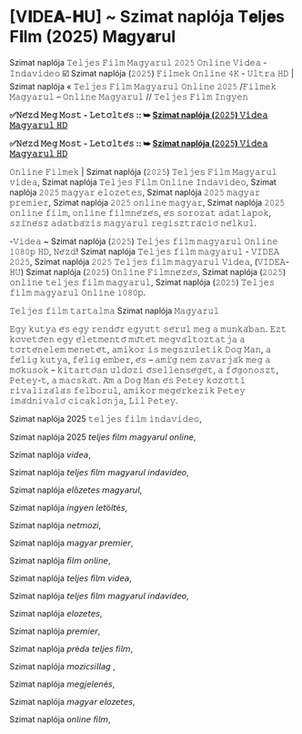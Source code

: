 # [V𝐈DE𝐀-𝐇U] ~ Szimat naplója T𝐞lj𝐞s F𝐢lm (2025) M𝐚gy𝐚rul
Szimat naplója 𝚃𝚎𝚕𝚓𝚎𝚜 𝙵𝚒𝚕𝚖 𝙼𝚊𝚐𝚢𝚊𝚛𝚞𝚕 𝟸𝟶𝟸𝟻 𝙾𝚗𝚕𝚒𝚗𝚎 𝚅𝚒𝚍𝚎𝚊 - 𝙸𝚗𝚍𝚊𝚟𝚒𝚍𝚎𝚘 ☑️ Szimat naplója (𝟸𝟶𝟸𝟻) 𝙵𝚒𝚕𝚖𝚎𝚔 𝙾𝚗𝚕𝚒𝚗𝚎 𝟺𝙺 - 𝚄𝚕𝚝𝚛𝚊 𝙷𝙳 | Szimat naplója « 𝚃𝚎𝚕𝚓𝚎𝚜 𝙵𝚒𝚕𝚖 𝙼𝚊𝚐𝚢𝚊𝚛𝚞𝚕 𝙾𝚗𝚕𝚒𝚗𝚎 𝟸𝟶𝟸𝟻 /𝙵𝚒𝚕𝚖𝚎𝚔 𝙼𝚊𝚐𝚢𝚊𝚛𝚞𝚕 – 𝙾𝚗𝚕𝚒𝚗𝚎 𝙼𝚊𝚐𝚢𝚊𝚛𝚞𝚕 // 𝚃𝚎𝚕𝚓𝚎𝚜 𝙵𝚒𝚕𝚖 𝙸𝚗𝚐𝚢𝚎𝚗

**✅𝙽𝚎́𝚣𝚍 𝙼𝚎𝚐 𝙼𝚘𝚜𝚝 - 𝙻𝚎𝚝𝚘̈𝚕𝚝𝚎́𝚜 :: ➥ [Szimat naplója (𝟸𝟶𝟸𝟻) 𝚅𝚒𝚍𝚎𝚊 𝙼𝚊𝚐𝚢𝚊𝚛𝚞𝚕 𝙷𝙳](https://t.co/wqBQt2LJI4)**

**✅𝙽𝚎́𝚣𝚍 𝙼𝚎𝚐 𝙼𝚘𝚜𝚝 - 𝙻𝚎𝚝𝚘̈𝚕𝚝𝚎́𝚜 :: ➥ [Szimat naplója (𝟸𝟶𝟸𝟻) 𝚅𝚒𝚍𝚎𝚊 𝙼𝚊𝚐𝚢𝚊𝚛𝚞𝚕 𝙷𝙳](https://t.co/wqBQt2LJI4)**

𝙾𝚗𝚕𝚒𝚗𝚎 𝙵𝚒𝚕𝚖𝚎𝚔 | Szimat naplója (𝟸𝟶𝟸𝟻) 𝚃𝚎𝚕𝚓𝚎𝚜 𝙵𝚒𝚕𝚖 𝙼𝚊𝚐𝚢𝚊𝚛𝚞𝚕 𝚟𝚒𝚍𝚎𝚊, Szimat naplója 𝚃𝚎𝚕𝚓𝚎𝚜 𝙵𝚒𝚕𝚖 𝙾𝚗𝚕𝚒𝚗𝚎 𝙸𝚗𝚍𝚊𝚟𝚒𝚍𝚎𝚘, Szimat naplója 𝟸𝟶𝟸𝟻 𝚖𝚊𝚐𝚢𝚊𝚛 𝚎𝚕𝚘𝚣𝚎𝚝𝚎𝚜, Szimat naplója 𝟸𝟶𝟸𝟻 𝚖𝚊𝚐𝚢𝚊𝚛 𝚙𝚛𝚎𝚖𝚒𝚎𝚛, Szimat naplója 𝟸𝟶𝟸𝟻 𝚘𝚗𝚕𝚒𝚗𝚎 𝚖𝚊𝚐𝚢𝚊𝚛, Szimat naplója 𝟸𝟶𝟸𝟻 𝚘𝚗𝚕𝚒𝚗𝚎 𝚏𝚒𝚕𝚖, 𝚘𝚗𝚕𝚒𝚗𝚎 𝚏𝚒𝚕𝚖𝚗𝚎́𝚣𝚎́𝚜, 𝚎́𝚜 𝚜𝚘𝚛𝚘𝚣𝚊𝚝 𝚊𝚍𝚊𝚝𝚕𝚊𝚙𝚘𝚔, 𝚜𝚣𝚒́𝚗𝚎́𝚜𝚣 𝚊𝚍𝚊𝚝𝚋𝚊́𝚣𝚒𝚜 𝚖𝚊𝚐𝚢𝚊𝚛𝚞𝚕 𝚛𝚎𝚐𝚒𝚜𝚣𝚝𝚛𝚊́𝚌𝚒𝚘́ 𝚗𝚎́𝚕𝚔𝚞̈𝚕.

-𝚅𝚒𝚍𝚎𝚊 ~ Szimat naplója (𝟸𝟶𝟸𝟻) 𝚃𝚎𝚕𝚓𝚎𝚜 𝚏𝚒𝚕𝚖 𝚖𝚊𝚐𝚢𝚊𝚛𝚞𝚕 𝙾𝚗𝚕𝚒𝚗𝚎 𝟷𝟶𝟾𝟶𝚙 𝙷𝙳, 𝙽𝚎́𝚣𝚍! Szimat naplója 𝚃𝚎𝚕𝚓𝚎𝚜 𝚏𝚒𝚕𝚖 𝚖𝚊𝚐𝚢𝚊𝚛𝚞𝚕 - 𝚅𝙸𝙳𝙴𝙰 𝟸𝟶𝟸𝟻, Szimat naplója 𝟸𝟶𝟸𝟻 𝚃𝚎𝚕𝚓𝚎𝚜 𝚏𝚒𝚕𝚖 𝚖𝚊𝚐𝚢𝚊𝚛𝚞𝚕 𝚅𝚒𝚍𝚎𝚊, (𝚅𝙸𝙳𝙴𝙰-𝙷𝚄) Szimat naplója (𝟸𝟶𝟸𝟻) 𝙾𝚗𝚕𝚒𝚗𝚎 𝙵𝚒𝚕𝚖𝚗𝚎́𝚣𝚎́𝚜, Szimat naplója (𝟸𝟶𝟸𝟻) 𝚘𝚗𝚕𝚒𝚗𝚎 𝚝𝚎𝚕𝚓𝚎𝚜 𝚏𝚒𝚕𝚖 𝚖𝚊𝚐𝚢𝚊𝚛𝚞𝚕, Szimat naplója (𝟸𝟶𝟸𝟻) 𝚃𝚎𝚕𝚓𝚎𝚜 𝚏𝚒𝚕𝚖 𝚖𝚊𝚐𝚢𝚊𝚛𝚞𝚕 𝙾𝚗𝚕𝚒𝚗𝚎 𝟷𝟶𝟾𝟶𝚙.

𝚃𝚎𝚕𝚓𝚎𝚜 𝚏𝚒𝚕𝚖 𝚝𝚊𝚛𝚝𝚊𝚕𝚖𝚊 Szimat naplója 𝙼𝚊𝚐𝚢𝚊𝚛𝚞𝚕

𝙴𝚐𝚢 𝚔𝚞𝚝𝚢𝚊 𝚎́𝚜 𝚎𝚐𝚢 𝚛𝚎𝚗𝚍𝚘̋𝚛 𝚎𝚐𝚢𝚞̈𝚝𝚝 𝚜𝚎́𝚛𝚞̈𝚕 𝚖𝚎𝚐 𝚊 𝚖𝚞𝚗𝚔𝚊́𝚋𝚊𝚗. 𝙴𝚣𝚝 𝚔𝚘̈𝚟𝚎𝚝𝚘̋𝚎𝚗 𝚎𝚐𝚢 𝚎́𝚕𝚎𝚝𝚖𝚎𝚗𝚝𝚘̋ 𝚖𝚞̋𝚝𝚎́𝚝 𝚖𝚎𝚐𝚟𝚊́𝚕𝚝𝚘𝚣𝚝𝚊𝚝𝚓𝚊 𝚊 𝚝𝚘̈𝚛𝚝𝚎́𝚗𝚎𝚕𝚎𝚖 𝚖𝚎𝚗𝚎𝚝𝚎́𝚝, 𝚊𝚖𝚒𝚔𝚘𝚛 𝚒𝚜 𝚖𝚎𝚐𝚜𝚣𝚞̈𝚕𝚎𝚝𝚒𝚔 𝙳𝚘𝚐 𝙼𝚊𝚗, 𝚊 𝚏𝚎́𝚕𝚒𝚐 𝚔𝚞𝚝𝚢𝚊, 𝚏𝚎́𝚕𝚒𝚐 𝚎𝚖𝚋𝚎𝚛, 𝚎́𝚜 – 𝚊𝚖𝚒́𝚐 𝚗𝚎𝚖 𝚣𝚊𝚟𝚊𝚛𝚓𝚊́𝚔 𝚖𝚎𝚐 𝚊 𝚖𝚘́𝚔𝚞𝚜𝚘𝚔 – 𝚔𝚒𝚝𝚊𝚛𝚝𝚘́𝚊𝚗 𝚞̈𝚕𝚍𝚘̈𝚣𝚒 𝚘̋𝚜𝚎𝚕𝚕𝚎𝚗𝚜𝚎́𝚐𝚎́𝚝, 𝚊 𝚏𝚘̋𝚐𝚘𝚗𝚘𝚜𝚣𝚝, 𝙿𝚎𝚝𝚎𝚢-𝚝, 𝚊 𝚖𝚊𝚌𝚜𝚔𝚊́𝚝. 𝙰́𝚖 𝚊 𝙳𝚘𝚐 𝙼𝚊𝚗 𝚎́𝚜 𝙿𝚎𝚝𝚎𝚢 𝚔𝚘̈𝚣𝚘̈𝚝𝚝𝚒 𝚛𝚒𝚟𝚊𝚕𝚒𝚣𝚊́𝚕𝚊́𝚜 𝚏𝚎𝚕𝚋𝚘𝚛𝚞𝚕, 𝚊𝚖𝚒𝚔𝚘𝚛 𝚖𝚎𝚐𝚎́𝚛𝚔𝚎𝚣𝚒𝚔 𝙿𝚎𝚝𝚎𝚢 𝚒𝚖𝚊́𝚍𝚗𝚒𝚟𝚊𝚕𝚘́ 𝚌𝚒𝚌𝚊𝚔𝚕𝚘́𝚗𝚓𝚊, 𝙻𝚒𝚕 𝙿𝚎𝚝𝚎𝚢.

Szimat naplója 2025 𝚝𝚎𝚕𝚓𝚎𝚜 𝚏𝚒𝚕𝚖 𝚒𝚗𝚍𝚊𝚟𝚒𝚍𝚎𝚘,

Szimat naplója 2025 𝘵𝘦𝘭𝘫𝘦𝘴 𝘧𝘪𝘭𝘮 𝘮𝘢𝘨𝘺𝘢𝘳𝘶𝘭 𝘰𝘯𝘭𝘪𝘯𝘦,

Szimat naplója 𝘷𝘪𝘥𝘦𝘢,

Szimat naplója 𝘵𝘦𝘭𝘫𝘦𝘴 𝘧𝘪𝘭𝘮 𝘮𝘢𝘨𝘺𝘢𝘳𝘶𝘭 𝘪𝘯𝘥𝘢𝘷𝘪𝘥𝘦𝘰,

Szimat naplója 𝘦𝘭ő𝘻𝘦𝘵𝘦𝘴 𝘮𝘢𝘨𝘺𝘢𝘳𝘶𝘭,

Szimat naplója 𝘪𝘯𝘨𝘺𝘦𝘯 𝘭𝘦𝘵ö𝘭𝘵é𝘴,

Szimat naplója 𝘯𝘦𝘵𝘮𝘰𝘻𝘪,

Szimat naplója 𝘮𝘢𝘨𝘺𝘢𝘳 𝘱𝘳𝘦𝘮𝘪𝘦𝘳,

Szimat naplója 𝘧𝘪𝘭𝘮 𝘰𝘯𝘭𝘪𝘯𝘦,

Szimat naplója 𝘵𝘦𝘭𝘫𝘦𝘴 𝘧𝘪𝘭𝘮 𝘷𝘪𝘥𝘦𝘢,

Szimat naplója 𝘵𝘦𝘭𝘫𝘦𝘴 𝘧𝘪𝘭𝘮 𝘮𝘢𝘨𝘺𝘢𝘳𝘶𝘭 𝘪𝘯𝘥𝘢𝘷𝘪𝘥𝘦𝘰,

Szimat naplója 𝘦𝘭𝘰𝘻𝘦𝘵𝘦𝘴,

Szimat naplója 𝘱𝘳𝘦𝘮𝘪𝘦𝘳,

Szimat naplója 𝘱𝘳é𝘥𝘢 𝘵𝘦𝘭𝘫𝘦𝘴 𝘧𝘪𝘭𝘮,

Szimat naplója 𝘮𝘰𝘻𝘪𝘤𝘴𝘪𝘭𝘭𝘢𝘨 ,

Szimat naplója 𝘮𝘦𝘨𝘫𝘦𝘭𝘦𝘯é𝘴,

Szimat naplója 𝘮𝘢𝘨𝘺𝘢𝘳 𝘦𝘭𝘰𝘻𝘦𝘵𝘦𝘴,

Szimat naplója 𝘰𝘯𝘭𝘪𝘯𝘦 𝘧𝘪𝘭𝘮,

